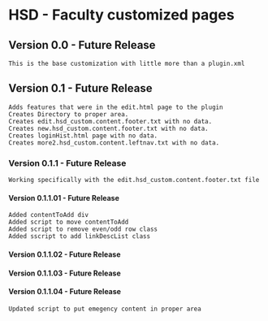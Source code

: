 # HSD - Faculty customized pages

## Version 0.0 - Future Release
    This is the base customization with little more than a plugin.xml

## Version 0.1 - Future Release
    Adds features that were in the edit.html page to the plugin
    Creates Directory to proper area. 
    Creates edit.hsd_custom.content.footer.txt with no data.
    Creates new.hsd_custom.content.footer.txt with no data.
    Creates loginHist.html page with no data.
    Creates more2.hsd_custom.content.leftnav.txt with no data.

### Version 0.1.1 - Future Release
    Working specifically with the edit.hsd_custom.content.footer.txt file

#### Version 0.1.1.01 - Future Release
    Added contentToAdd div
    Added script to move contentToAdd
    Added script to remove even/odd row class
    Added sscript to add linkDescList class

#### Version 0.1.1.02 - Future Release
#### Version 0.1.1.03 - Future Release
#### Version 0.1.1.04 - Future Release
    Updated script to put emegency content in proper area